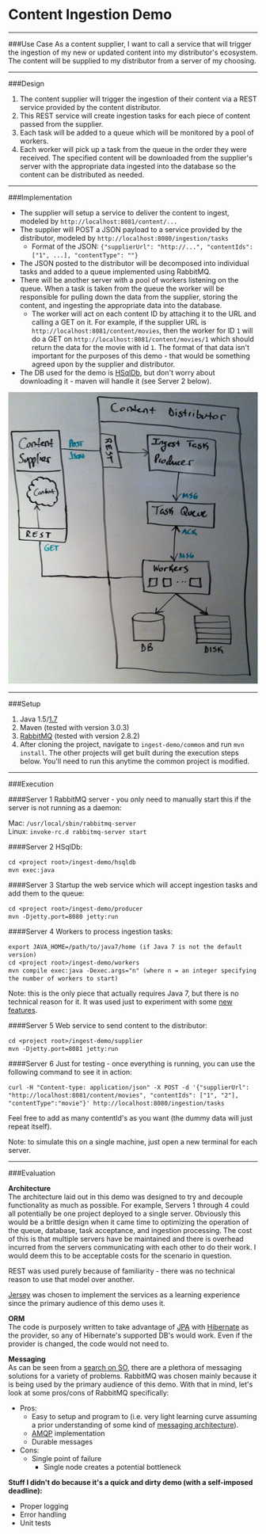 Content Ingestion Demo
===========

---

###Use Case
As a content supplier, I want to call a service that will trigger the ingestion of my new or updated content into my distributor's ecosystem. The content will be supplied to my distributor from a server of my choosing.  

---

###Design
1. The content supplier will trigger the ingestion of their content via a REST service provided by the content distributor.  
2. This REST service will create ingestion tasks for each piece of content passed from the supplier. 
3. Each task will be added to a queue which will be monitored by a pool of workers.
4. Each worker will pick up a task from the queue in the order they were received. The specified content will be downloaded from the supplier's server with the appropriate data ingested into the database so the content can be distributed as needed.

---

###Implementation
* The supplier will setup a service to deliver the content to ingest, modeled by `http://localhost:8081/content/...`
* The supplier will POST a JSON payload to a service provided by the distributor, modeled by `http://localhost:8080/ingestion/tasks`  
  * Format of the JSON: `{"supplierUrl": "http://...", "contentIds": ["1", ...], "contentType": ""}`
* The JSON posted to the distributor will be decomposed into individual tasks and added to a queue implemented using RabbitMQ. 
* There will be another server with a pool of workers listening on the queue. When a task is taken from the queue the worker will be responsible for pulling down the data from the supplier, storing the content, and ingesting the appropriate data into the database. 
  * The worker will act on each content ID by attaching it to the URL and calling a GET on it. For example, if the supplier URL is `http://localhost:8081/content/movies`, then the worker for ID `1` will do a GET on `http://localhost:8081/content/movies/1` which should return the data for the movie with id `1`. The format of that data isn't important for the purposes of this demo - that would be something agreed upon by the supplier and distributor.
* The DB used for the demo is [HSqlDb](http://hsqldb.org/), but don't worry about downloading it - maven will handle it (see Server 2 below).

![Design Pic](https://github.com/agbernard/ingest-demo/raw/master/ingest-demo-design.jpg)

---

###Setup  
1. Java 1.5/[1.7](http://www.oracle.com/technetwork/java/javase/downloads/jdk-7u4-downloads-1591156.html)  
2. Maven (tested with version 3.0.3)
3. [RabbitMQ](http://www.rabbitmq.com/download.html) (tested with version 2.8.2)
4. After cloning the project, navigate to `ingest-demo/common` and run `mvn install`. The other projects will get built during the execution steps below. You'll need to run this anytime the common project is modified.

---

###Execution

####Server 1 
RabbitMQ server - you only need to manually start this if the server is not running as a daemon:  

Mac: `/usr/local/sbin/rabbitmq-server`  
Linux: `invoke-rc.d rabbitmq-server start`  

####Server 2 
HSqlDb:  

    cd <project root>/ingest-demo/hsqldb
    mvn exec:java

####Server 3 
Startup the web service which will accept ingestion tasks and add them to the queue:  

    cd <project root>/ingest-demo/producer  
    mvn -Djetty.port=8080 jetty:run   

####Server 4 
Workers to process ingestion tasks:  

    export JAVA_HOME=/path/to/java7/home (if Java 7 is not the default version)
    cd <project root>/ingest-demo/workers  
    mvn compile exec:java -Dexec.args="n" (where n = an integer specifying the number of workers to start)

Note: this is the only piece that actually requires Java 7, but there is no technical reason for it. It was used just to experiment with some [new features](http://www.theserverside.com/tutorial/Use-try-with-resources-Language-Enhancements-for-the-Java-7-OCPJP-Exam).

####Server 5 
Web service to send content to the distributor:  

    cd <project root>/ingest-demo/supplier  
    mvn -Djetty.port=8081 jetty:run   

####Server 6
Just for testing - once everything is running, you can use the following command to see it in action:  

    curl -H "Content-type: application/json" -X POST -d '{"supplierUrl": "http://localhost:8081/content/movies", "contentIds": ["1", "2"], "contentType":"movie"}' http://localhost:8080/ingestion/tasks  

Feel free to add as many contentId's as you want (the dummy data will just repeat itself).  
  
Note: to simulate this on a single machine, just open a new terminal for each server.  

---

###Evaluation

**Architecture**  
The architecture laid out in this demo was designed to try and decouple functionality as much as possible. For example, Servers 1 through 4 could all potentially be one project deployed to a single server. Obviously this would be a brittle design when it came time to optimizing the operation of the queue, database, task acceptance, and ingestion processing. The cost of this is that multiple servers have be maintained and there is overhead incurred from the servers communicating with each other to do their work. I would deem this to be acceptable costs for the scenario in question.

REST was used purely because of familiarity - there was no technical reason to use that model over another.  

[Jersey](http://jersey.java.net) was chosen to implement the services as a learning experience since the primary audience of this demo uses it.

**ORM**  
The code is purposely written to take advantage of [JPA](http://docs.oracle.com/javaee/5/tutorial/doc/bnbpz.html) with [Hibernate](http://www.hibernate.org) as the provider, so any of Hibernate's supported DB's would work. Even if the provider is changed, the code would not need to.

**Messaging**  
As can be seen from a [search on SO](http://stackoverflow.com/questions/731233/activemq-or-rabbitmq-or-zeromq-or/5350026#5350026), there are a plethora of messaging solutions for a variety of problems. RabbitMQ was chosen mainly because it is being used by the primary audience of this demo. With that in mind, let's look at some pros/cons of RabbitMQ specifically:
* Pros:
  * Easy to setup and program to (i.e. very light learning curve assuming a prior understanding of some kind of [messaging architecture](http://en.wikipedia.org/wiki/Message-oriented_middleware)).
  * [AMQP](http://www.amqp.org/) implementation
  * Durable messages
* Cons:
  * Single point of failure
    * Single node creates a potential bottleneck

**Stuff I didn't do because it's a quick and dirty demo (with a self-imposed deadline):**  
* Proper logging  
* Error handling  
* Unit tests  

